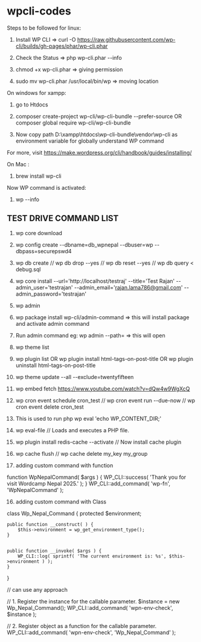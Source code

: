 # wpcli-codes

Steps to be followed for linux:

1) Install WP CLI => 
curl -O https://raw.githubusercontent.com/wp-cli/builds/gh-pages/phar/wp-cli.phar

2) Check the Status =>
php wp-cli.phar --info

3) chmod +x wp-cli.phar => giving permission

4) sudo mv wp-cli.phar /usr/local/bin/wp => moving location 



On windows for xampp:

1) go to Htdocs

2) composer create-project wp-cli/wp-cli-bundle --prefer-source OR composer global require wp-cli/wp-cli-bundle

3) Now copy path D:\xampp\htdocs\wp-cli-bundle\vendor\wp-cli as environment variable for globally understand WP command


For more, visit https://make.wordpress.org/cli/handbook/guides/installing/


On Mac :

1) brew install wp-cli

Now WP command is activated: 

1) wp --info


## TEST DRIVE COMMAND LIST


1) wp core download

2) wp config create --dbname=db_wpnepal --dbuser=wp --dbpass=securepswd4

3) wp db create // wp db drop --yes // wp db reset --yes  // wp db query < debug.sql

4) wp core install --url='http://localhost/testraj' --title='Test Rajan' --admin_user='testrajan' --admin_email='rajan.lama786@gmail.com' --admin_password='testrajan'

5) wp admin

6) wp package install wp-cli/admin-command => this will install package and activate admin command

7) Run admin command eg: wp admin --path=<path of wordpress folder>  => this will open 

8) wp theme list

9) wp plugin list OR wp plugin install html-tags-on-post-title OR wp plugin uninstall html-tags-on-post-title

10) wp theme update --all --exclude=twentyfifteen

11) wp embed fetch https://www.youtube.com/watch?v=dQw4w9WgXcQ

12) wp cron event schedule cron_test // wp cron event run --due-now // wp cron event delete cron_test

13) This is used to run php
wp eval 'echo WP_CONTENT_DIR;'

14) wp eval-file // Loads and executes a PHP file.  

17) wp plugin install redis-cache --activate // Now install cache plugin

18) wp cache flush //  wp cache delete my_key my_group

15) adding custom command with function

function WpNepalCommand( $args ) {
    WP_CLI::success( 'Thank you for visit Wordcamp Nepal 2025.' );
}
WP_CLI::add_command( 'wp-fn', 'WpNepalCommand' );

	
16) adding custom command with Class

class Wp_Nepal_Command {
    protected $environment;

    public function __construct( ) {
        $this->environment = wp_get_environment_type();
    }


    public function __invoke( $args ) {
        WP_CLI::log( sprintf( 'The current environment is: %s', $this->environment ) );
    }
}

// can use any approach

// 1. Register the instance for the callable parameter.
$instance = new Wp_Nepal_Command();
WP_CLI::add_command( 'wpn-env-check', $instance );

// 2. Register object as a function for the callable parameter.
WP_CLI::add_command( 'wpn-env-check', 'Wp_Nepal_Command' );

